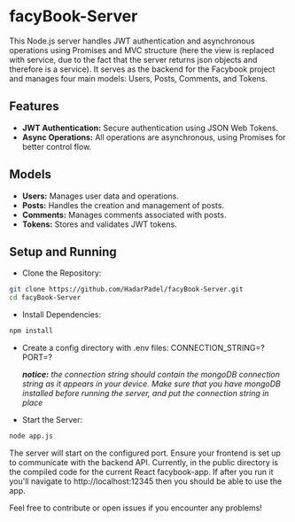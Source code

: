 # facyBook-Server
This Node.js server handles JWT authentication and asynchronous operations using Promises and MVC structure (here the view is replaced with service, due to the fact that the server returns json objects and therefore is a service). It serves as the backend for the Facybook project and manages four main models: Users, Posts, Comments, and Tokens.

## Features
- **JWT Authentication:** Secure authentication using JSON Web Tokens.
- **Async Operations:** All operations are asynchronous, using Promises for better control flow.

## Models
- **Users:** Manages user data and operations.
- **Posts:** Handles the creation and management of posts.
- **Comments:**  Manages comments associated with posts.
- **Tokens:** Stores and validates JWT tokens.

## Setup and Running
- Clone the Repository:
```bash
git clone https://github.com/HadarPadel/facyBook-Server.git
cd facyBook-Server
```
- Install Dependencies:
```bash
npm install
```
- Create a config directory with .env files:
  CONNECTION_STRING=?
  PORT=?
  
  ***notice:** the connection string should contain the mongoDB connection string as it appears in your device.
  Make sure that you have mongoDB installed before running the server, and put the connection string in place*
  
- Start the Server:
```bash
node app.js
```
The server will start on the configured port. Ensure your frontend is set up to communicate with the backend API.
Currently, in the public directory is the compiled code for the current React facybook-app. If after you run it you'll navigate to  http://localhost:12345 then you should be able to use the app.

Feel free to contribute or open issues if you encounter any problems!
